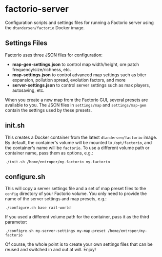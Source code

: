 # factorio-server
Configuration scripts and settings files for running a Factorio server using the `dtandersen/factorio` Docker image.

## Settings Files
Factorio uses three JSON files for configuration:
* **map-gen-settings.json** to control map width/height, ore patch frequency/size/richness, etc.
* **map-settings.json** to control advanced map settings such as biter expansion, pollution spread, evolution factors, and more
* **server-settings.json** to control server settings such as max players, autosaving, etc.

When you create a new map from the Factorio GUI, several presets are available to you.  The JSON files in `settings/map` and `settings/map-gen` contain the settings used by these presets.

## init.sh
This creates a Docker container from the latest `dtandersen/factorio` image.  By default, the container's volume will be mounted to `/opt/factorio`, and the container's name will be `factorio`.  To use a different volume path or container name, pass them as options, e.g.:

    ./init.sh /home/entroper/my-factorio my-factorio

## configure.sh
This will copy a server settings file and a set of map preset files to the `config` directory of your Factorio volume.  You only need to provide the name of the server settings and map presets, e.g.:

    ./configure.sh base rail-world
    
If you used a different volume path for the container, pass it as the third parameter:

    ./configre.sh my-server-settings my-map-preset /home/entroper/my-factorio

Of course, the whole point is to create your own settings files that can be reused and switched in and out at will.  Enjoy!
